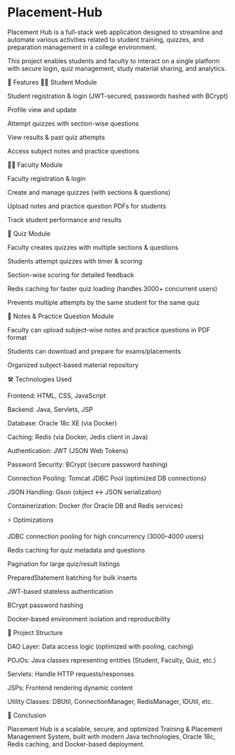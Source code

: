 # Placement-Hub

Placement Hub is a full-stack web application designed to streamline and automate various activities related to student training, quizzes, and preparation management in a college environment.

This project enables students and faculty to interact on a single platform with secure login, quiz management, study material sharing, and analytics.

🚀 Features
👨‍🎓 Student Module

Student registration & login (JWT-secured, passwords hashed with BCrypt)

Profile view and update

Attempt quizzes with section-wise questions

View results & past quiz attempts

Access subject notes and practice questions

👨‍🏫 Faculty Module

Faculty registration & login

Create and manage quizzes (with sections & questions)

Upload notes and practice question PDFs for students

Track student performance and results

📝 Quiz Module

Faculty creates quizzes with multiple sections & questions

Students attempt quizzes with timer & scoring

Section-wise scoring for detailed feedback

Redis caching for faster quiz loading (handles 3000+ concurrent users)

Prevents multiple attempts by the same student for the same quiz

📘 Notes & Practice Question Module

Faculty can upload subject-wise notes and practice questions in PDF format

Students can download and prepare for exams/placements

Organized subject-based material repository

🛠️ Technologies Used

Frontend: HTML, CSS, JavaScript

Backend: Java, Servlets, JSP

Database: Oracle 18c XE (via Docker)

Caching: Redis (via Docker, Jedis client in Java)

Authentication: JWT (JSON Web Tokens)

Password Security: BCrypt (secure password hashing)

Connection Pooling: Tomcat JDBC Pool (optimized DB connections)

JSON Handling: Gson (object ↔ JSON serialization)

Containerization: Docker (for Oracle DB and Redis services)

⚡ Optimizations

JDBC connection pooling for high concurrency (3000–4000 users)

Redis caching for quiz metadata and questions

Pagination for large quiz/result listings

PreparedStatement batching for bulk inserts

JWT-based stateless authentication

BCrypt password hashing

Docker-based environment isolation and reproducibility

📂 Project Structure

DAO Layer: Data access logic (optimized with pooling, caching)

POJOs: Java classes representing entities (Student, Faculty, Quiz, etc.)

Servlets: Handle HTTP requests/responses

JSPs: Frontend rendering dynamic content

Utility Classes: DBUtil, ConnectionManager, RedisManager, IDUtil, etc.

🎯 Conclusion

Placement Hub is a scalable, secure, and optimized Training & Placement Management System, built with modern Java technologies, Oracle 18c, Redis caching, and Docker-based deployment.
